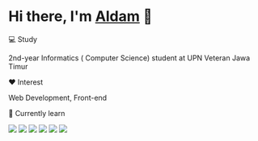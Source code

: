 # Hi there, I'm [Aldam](https://github.com/fihrisaldama015) 👋

💻 Study

2nd-year Informatics ( Computer Science) student at UPN Veteran Jawa Timur

❤️ Interest

Web Development, Front-end

📖 Currently learn

![](http://img.shields.io/badge/-Firebase-black?logo=firebase&style=flat&logoColor=orange&color=FFFFFF)
![](http://img.shields.io/badge/-TailwindCSS-white?logo=tailwindcss&style=flat&logoColor=white&color=3B82F6)
![](http://img.shields.io/badge/-JavaScript-white?logo=javascript&style=flat&logoColor=black&color=F7DF1E)
![](http://img.shields.io/badge/-TypeScript-white?logo=typescript&style=flat&logoColor=white&color=3178C6)
![](http://img.shields.io/badge/-React-white?logo=react&style=flat&logoColor=black&color=61DAFB)
![](http://img.shields.io/badge/-Next.js-white?logo=next.js&style=flat&logoColor=white&color=000000)

<!---
fihrisaldama015/fihrisaldama015 is a ✨ special ✨ repository because its `README.md` (this file) appears on your GitHub profile.
You can click the Preview link to take a look at your changes.
--->
